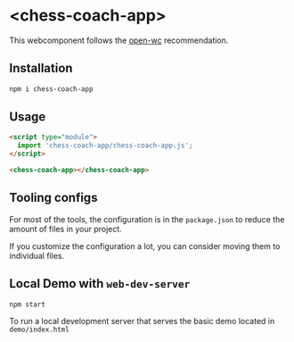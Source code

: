 # \<chess-coach-app>

This webcomponent follows the [open-wc](https://github.com/open-wc/open-wc) recommendation.

## Installation

```bash
npm i chess-coach-app
```

## Usage

```html
<script type="module">
  import 'chess-coach-app/chess-coach-app.js';
</script>

<chess-coach-app></chess-coach-app>
```



## Tooling configs

For most of the tools, the configuration is in the `package.json` to reduce the amount of files in your project.

If you customize the configuration a lot, you can consider moving them to individual files.

## Local Demo with `web-dev-server`

```bash
npm start
```

To run a local development server that serves the basic demo located in `demo/index.html`
